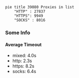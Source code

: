 
```mermaid
pie title 39080 Proxies in list
    "HTTP" : 27837
    "HTTPS": 9949
    "SOCKS" : 8016
```

### Some Info
#### Average Timeout

- mixed: 4.0s
- http: 2.3s
- https: 8.2s
- socks: 6.4s